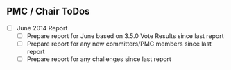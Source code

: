 ## PMC / Chair ToDos

- [ ] June 2014 Report
    - [ ] Prepare report for June based on 3.5.0 Vote Results since last report
    - [ ] Prepare report for any new committers/PMC members since last report
    - [ ] Prepare report for any challenges since last report
